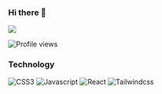 ### Hi there 👋

  <img align="center" src="https://github-readme-stats.vercel.app/api?username=soerahmat69&show_icons=true&include_all_commits=true&theme=monokai"  />
  
  ![Profile views]([https://komarev.com/ghpvc/?username=soerahmat69&color=brightgreen])
   

### Technology

![CSS3](https://img.shields.io/badge/-CSS-254bdd?style=flat-square&logo=css3&logoColor=white)
![Javascript](https://img.shields.io/badge/-Javascript-efd81d?style=flat-square&logo=Javascript&logoColor=black)
![React](https://img.shields.io/badge/-React-61dafb?style=flat-square&logo=React&logoColor=white)
![Tailwindcss](https://img.shields.io/badge/-Tailwindcss-3490dc?style=flat-square&logo=tailwindcss&logoColor=white)

<!--  - 🔭 I’m currently working on here
 - 🌱 I’m currently learning here
 - 💬 Ask me about any
 - 📫 How to reach me: kesegarandipagihari@gmail.com -->
<!--







**soerahmat69/soerahmat69** is a ✨ _special_ ✨ repository because its `README.md` (this file) appears on your GitHub profile.

Here are some ideas to get you started:

 🔭 I’m currently working on here
 🌱 I’m currently learning here
- 👯 I’m looking to collaborate on ...
- 🤔 I’m looking for help with ...
 💬 Ask me about any
 📫 How to reach me: kesegarandipagihari@gmail.com
- 😄 Pronouns: ...
- ⚡ Fun fact: ...
-->

